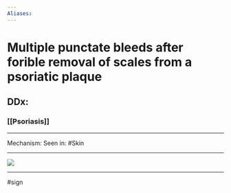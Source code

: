 ```yaml
---
Aliases:
---
```

# Multiple punctate bleeds after forible removal of scales from a psoriatic plaque
## DDx:
### [[Psoriasis]]

---
Mechanism:
Seen in: #Skin 

---

![](https://i.pinimg.com/564x/07/95/9e/07959e0abdec8209293801ac74a49948.jpg)


---
#sign 